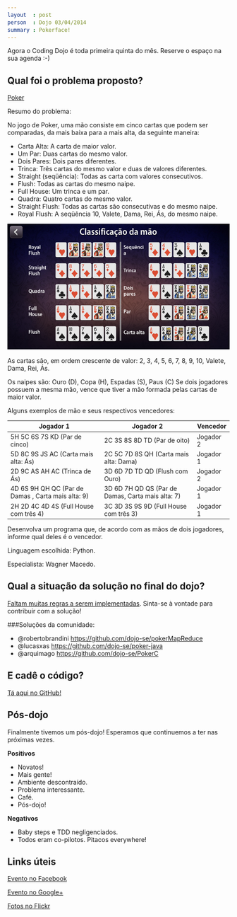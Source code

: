 ```yaml
---
layout  : post
person  : Dojo 03/04/2014
summary : Pokerface!
---
```


Agora o Coding Dojo é toda primeira quinta do mês. Reserve o espaço na sua agenda :-)

## Qual foi o problema proposto?

[Poker](http://dojopuzzles.com/problemas/exibe/poker/ "DojoPuzzles")

Resumo do problema: 

No jogo de Poker, uma mão consiste em cinco cartas que podem ser comparadas, da mais baixa para a mais alta, da seguinte maneira:

- Carta Alta: A carta de maior valor.
- Um Par: Duas cartas do mesmo valor.
- Dois Pares: Dois pares diferentes.
- Trinca: Três cartas do mesmo valor e duas de valores diferentes.
- Straight (seqüência): Todas as carta com valores consecutivos.
- Flush: Todas as cartas do mesmo naipe.
- Full House: Um trinca e um par.
- Quadra: Quatro cartas do mesmo valor.
- Straight Flush: Todas as cartas são consecutivas e do mesmo naipe.
- Royal Flush: A seqüência 10, Valete, Dama, Rei, Ás, do mesmo naipe.

![Exemplos](/images/2014-04-03-coding_dojo_2.png "Exemplos de mãos")

As cartas são, em ordem crescente de valor: 2, 3, 4, 5, 6, 7, 8, 9, 10, Valete, Dama, Rei, Ás.

Os naipes são: Ouro (D), Copa (H), Espadas (S), Paus (C)
Se dois jogadores possuem a mesma mão, vence que tiver a mão formada pelas cartas de maior valor.

Alguns exemplos de mão e seus respectivos vencedores:

| Jogador 1 | Jogador 2 | Vencedor |
|------------|-----------|-----------|
|5H 5C 6S 7S KD (Par de cinco) | 2C 3S 8S 8D TD (Par de oito) | Jogador 2|
|5D 8C 9S JS AC (Carta mais alta: Ás) | 2C 5C 7D 8S QH (Carta mais alta: Dama) | Jogador 1|
|2D 9C AS AH AC (Trinca de Ás) | 3D 6D 7D TD QD (Flush com Ouro)| Jogador 2|
|4D 6S 9H QH QC (Par de Damas , Carta mais alta: 9) | 3D 6D 7H QD QS (Par de Damas, Carta mais alta: 7) | Jogador 1|
|2H 2D 4C 4D 4S (Full House com três 4) | 3C 3D 3S 9S 9D (Full House com três 3) | Jogador 1|


Desenvolva um programa que, de acordo com as mãos de dois jogadores, informe qual deles é o vencedor.

Linguagem escolhida: Python. 

Especialista: Wagner Macedo.

## Qual a situação da solução no final do dojo?

[Faltam muitas regras a serem implementadas](https://github.com/dojo-se/poker/issues/1). Sinta-se à vontade para contribuir com a solução!

###Soluções da comunidade:
- @robertobrandini https://github.com/dojo-se/pokerMapReduce
- @lucasxas https://github.com/dojo-se/poker-java
- @arquimago https://github.com/dojo-se/PokerC

## E cadê o código?

[Tá aqui no GitHub!](https://github.com/dojo-se/poker)

## Pós-dojo

Finalmente tivemos um pós-dojo! Esperamos que continuemos a ter nas próximas vezes.

**Positivos**

- Novatos!
- Mais gente!
- Ambiente descontraído.
- Problema interessante.
- Café.
- Pós-dojo!

**Negativos**

- Baby steps e TDD negligenciados.
- Todos eram co-pilotos. Pitacos everywhere!


## Links úteis

[Evento no Facebook](https://www.facebook.com/events/649326105103737/)

[Evento no Google+](https://plus.google.com/events/cp070id92gf7gj1ap9carns8umc?authkey=CLa2leWxx8vxsQE)

[Fotos no Flickr](http://www.flickr.com/photos/erickmendonca/sets/72157641953730615/)
